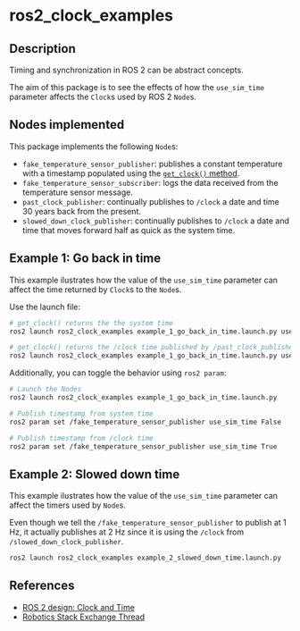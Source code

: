 # ros2_clock_examples

## Description

Timing and synchronization in ROS 2 can be abstract concepts.

The aim of this package is to see the effects of how the `use_sim_time` parameter affects the `Clock`s used by ROS 2 `Node`s.

## Nodes implemented

This package implements the following `Node`s:
* `fake_temperature_sensor_publisher`: publishes a constant temperature with a timestamp populated using the [`get_clock()` method](https://docs.ros2.org/latest/api/rclpy/api/node.html?highlight=get_clock#rclpy.node.Node.get_clock). 
* `fake_temperature_sensor_subscriber`: logs the data received from the temperature sensor message.
* `past_clock_publisher`: continually publishes to `/clock` a date and time 30 years back from the present.
* `slowed_down_clock_publisher`: continually publishes to `/clock` a date and time that moves forward half as quick as the system time.

## Example 1: Go back in time

This example ilustrates how the value of the `use_sim_time` parameter can affect the time returned by `Clock`s to the `Node`s.

Use the launch file:
```bash
# get_clock() returns the the system time
ros2 launch ros2_clock_examples example_1_go_back_in_time.launch.py use_sim_time:=False

# get_clock() returns the /clock time published by /past_clock_publisher
ros2 launch ros2_clock_examples example_1_go_back_in_time.launch.py use_sim_time:=True
```

Additionally, you can toggle the behavior using `ros2 param`:
```bash
# Launch the Nodes
ros2 launch ros2_clock_examples example_1_go_back_in_time.launch.py

# Publish timestamp from system time
ros2 param set /fake_temperature_sensor_publisher use_sim_time False

# Publish timestamp from /clock time
ros2 param set /fake_temperature_sensor_publisher use_sim_time True
```

## Example 2: Slowed down time

This example ilustrates how the value of the `use_sim_time` parameter can affect the timers used by `Node`s.

Even though we tell the `/fake_temperature_sensor_publisher` to publish at 1 Hz, it actually publishes at 2 Hz since it is using the `/clock` from `/slowed_down_clock_publisher`.

```bash
ros2 launch ros2_clock_examples example_2_slowed_down_time.launch.py
```

## References

* [ROS 2 design: Clock and Time](https://design.ros2.org/articles/clock_and_time.html)
* [Robotics Stack Exchange Thread](https://robotics.stackexchange.com/questions/104775/rclpy-time-time-vs-node-get-clock-now)